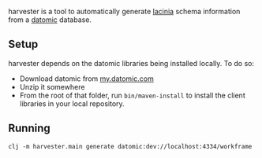harvester is a tool to automatically generate
[lacinia](https://github.com/walmartlabs/lacinia) schema information
from a [datomic](http://www.datomic.com/) database.

## Setup

harvester depends on the datomic libraries being installed locally. To do so:

- Download datomic from [my.datomic.com](https://my.datomic.com/downloads)
- Unzip it somewhere
- From the root of that folder, run `bin/maven-install` to install the
  client libraries in your local repository.

## Running

```
clj -m harvester.main generate datomic:dev://localhost:4334/workframe
```

